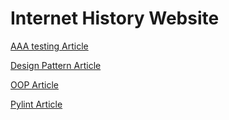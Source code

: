 # Internet History Website
[AAA testing Article](pylintproject.eastus.azurecontainer.io/AAAtesting.html)

[Design Pattern Article](pylintproject.eastus.azurecontainer.io/designpattern.html)

[OOP Article](pylintproject.eastus.azurecontainer.io/oop.html)

[Pylint Article](pylintproject.eastus.azurecontainer.io/pylint.html)